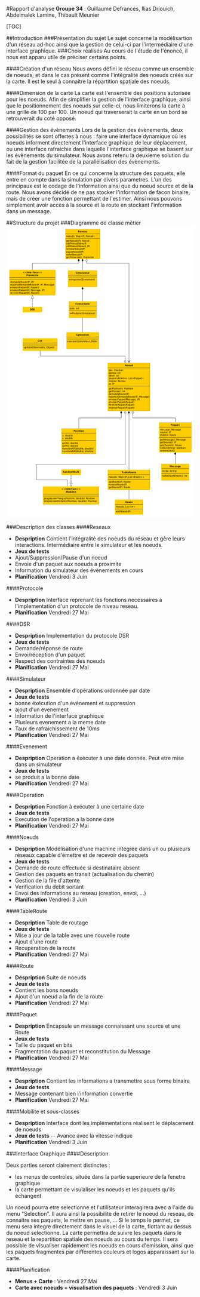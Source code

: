 #Rapport d'analyse
__Groupe 34__ : Guillaume Defrances, Ilias Driouich, Abdelmalek Lamine, Thibault Meunier

[TOC]

##Introduction
###Présentation du sujet
Le sujet concerne la modélisartion d'un réseau ad-hoc ainsi que la gestion de celui-ci par l'intermédiaire d'une interface graphique.
###Choix réalisés
Au cours de l'étude de l'énoncé, il nous est apparu utile de préciser certains points.

####Création d'un réseau
Nous avons défini le réseau comme un ensemble de noeuds, et dans le cas présent comme l'intégralité des noeuds créés sur la carte. Il est le seul à connaitre la répartition spatiale des noeuds.

####Dimension de la carte
La carte est l'ensemble des positions autorisée pour les noeuds. Afin de simplifier la gestion de l'interface graphique, ainsi que le positionnement des noeuds sur celle-ci, nous limiterons la carte à une grille de 100 par 100. Un noeud qui traverserait la carte en un bord se retrouverait du coté opposé.

####Gestion des évènements
Lors de la gestion des évènements, deux possibilités se sont offertes à nous : faire une interface dynamique où les noeuds informent directement l'interface graphique de leur déplacement, ou une interface rafraichie dans laquelle l'interface graphique se basent sur les évènements du simulateur. Nous avons retenu la deuxieme solution du fait de la gestion facilitée de la parallélisation des évènements.

####Format du paquet
En ce qui concerne la structure des paquets, elle entre en compte dans la simulation par divers parametres. L'un des principaux est le codage de l'information ainsi que du noeud source et de la route. Nous avons décidé de ne pas stocker l'information de facon binaire, mais de créer une fonction permettant de l'estimer. Ainsi nous pouvons simplement avoir accès à la source et la route en stockant l'information dans un message.

##Structure du projet
###Diagramme de classe métier
![Diagramme UML](adhoc.png)

###Description des classes
####Reseaux
+ __Despription__
Contient l'intégralité des noeuds du réseau et gère leurs interactions. Intermédiaire entre le simulateur et les noeuds.
+ __Jeux de tests__
 + Ajout/Suppression/Pause d'un noeud
 + Envoie d'un paquet aux noeuds a proximite
 + Information du simulateur des évènements en cours
+ __Planification__
Vendredi 3 Juin

####Protocole
+ __Despription__
Interface reprenant les fonctions necessaires a l'implementation d'un protocole de niveau reseau.
+ __Planification__
Vendredi 27 Mai

####DSR
+ __Despription__
Implementation du protocole DSR
+ __Jeux de tests__
 + Demande/réponse de route
 + Envoi/réception d'un paquet
 + Respect des contraintes des noeuds
+ __Planification__
Vendredi 27 Mai

####Simulateur
+ __Despription__
Ensemble d'opérations ordonnée par date
+ __Jeux de tests__
 + bonne éxécution d'un évènement et suppression
 + ajout d'un evenement
 + Information de l'interface graphique
 + Plusieurs evenement a la meme date
 + Taux de rafraichissement de 10ms
+ __Planification__
Vendredi 27 Mai

####Evenement
+ __Despription__
Operation a éxécuter à une date donnée. Peut etre mise dans un simulateur
+ __Jeux de tests__
 + se produit a la bonne date
+ __Planification__
Vendredi 27 Mai

####Operation
+ __Despription__
Fonction à exécuter à une certaine date
+ __Jeux de tests__
 + Execution de l'operation a la bonne date
+ __Planification__
Vendredi 27 Mai

####Noeuds
+ __Despription__
Modélisation d'une machine intégrée dans un ou plusieurs réseaux capable d'émettre et de recevoir des paquets
+ __Jeux de tests__
 + Demande de route effectuée si destinataire absent
 + Gestion des paquets en transit (actualisation du chemin)
 + Gestion de la file d'attente
 + Verification du debit sortant 
 + Envoi des informations au reseau (creation, envoi, ...)
+ __Planification__
Vendredi 3 Juin

####TableRoute
+ __Despription__
Table de routage
+ __Jeux de tests__
 + Mise a jour de la table avec une nouvelle route
 + Ajout d'une route
 + Recuperation de la route
+ __Planification__
Vendredi 27 Mai

####Route
+ __Despription__
Suite de noeuds
+ __Jeux de tests__
 + Contient les bons noeuds
 + Ajout d'un noeud a la fin de la route
+ __Planification__
Vendredi 27 Mai

####Paquet
+ __Despription__
Encapsule un message connaissant une source et une Route
+ __Jeux de tests__
 + Taille du paquet en bits
 + Fragmentation du paquet et reconstitution du Message
+ __Planification__
Vendredi 27 Mai

####Message
+ __Despription__
Contient les informations a transmettre sous forme binaire
+ __Jeux de tests__
 + Message contenant bien l'information convertie
+ __Planification__
Vendredi 27 Mai

####Mobilite et sous-classes
+ __Despription__
Interface dont les implémentations réalisent le déplacement de noeuds
+ __Jeux de tests__
-- Avance avec la vitesse indique
+ __Planification__
Vendredi 3 Juin

###Interface Graphique
####Description

Deux parties seront clairement distinctes :

+ les menus de controles, située dans la partie superieure de la fenetre graphique
+ la carte permettant de visulaliser les noeuds et les paquets qu'ils échangent

Un noeud pourra etre selectionne et l'utilisateur interagirera avec a l'aide du menu "Selection". Il aura ainsi la possibilite de retirer le noeud du reseau, de connaitre ses paquets, le mettre en pause, ... Si le temps le permet, ce menu sera integre directement dans le visuel de la carte, flottant au dessus du noeud selectionne.
La carte permettra de suivre les paquets dans le reseau et la repartition spatiale des noeuds au cours du temps. Il sera possible de visualiser rapidement les noeuds en cours d'emission, ainsi que les paquets fragmentes par differentes couleurs et logos apparaissant sur la carte.

####Planification
 + __Menus + Carte__ : Vendredi 27 Mai
 + __Carte avec noeuds + visualisation des paquets__ : Vendredi 3 Juin
